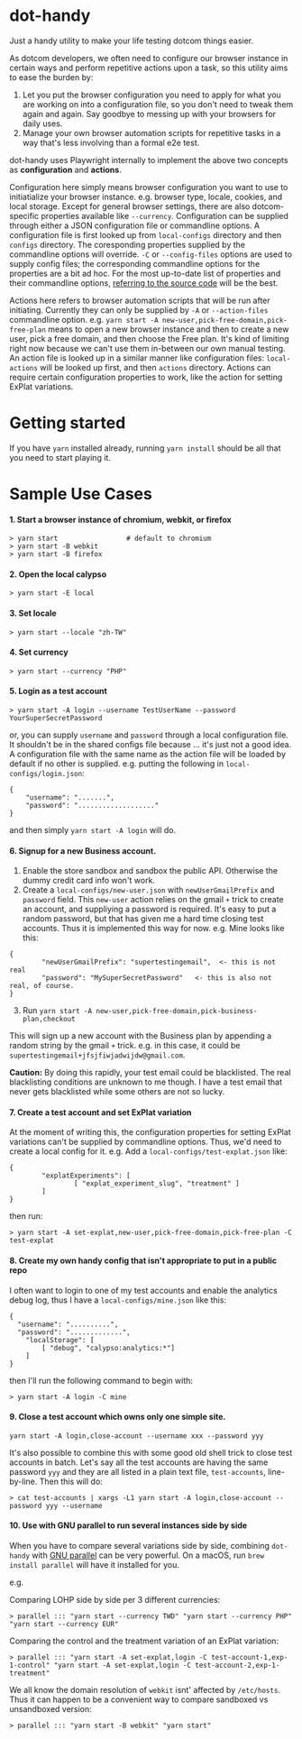 # dot-handy

Just a handy utility to make your life testing dotcom things easier. 

As dotcom developers, we often need to configure our browser instance in certain ways and perform repetitive actions upon a task, so this utility aims to ease the burden 
by:

1. Let you put the browser configuration you need to apply for what you are working on into a configuration file, so you don't need to tweak them again and again. 
Say goodbye to messing up with your browsers for daily uses. 
1. Manage your own browser automation scripts for repetitive tasks in a way that's less involving than a formal e2e test.

dot-handy uses Playwright internally to implement the above two concepts as **configuration** and **actions**.

Configuration here simply means browser configuration you want to use to initiatialize your browser instance. e.g. browser type, locale, cookies, and local storage. 
Except for general browser settings, there are also dotcom-specific properties available like `--currency`. Configuration can be supplied
through either a JSON configuration file or commandline options. A configuration file is first looked up from `local-configs` directory and then `configs` directory.
The coresponding properties supplied by the commandline options will override. `-C` or `--config-files` options are used to supply config files; the corresponding commandline options for the properties are a bit ad hoc. For the most up-to-date list of properties and their commandline options, [referring to the source code](https://github.com/Automattic/dot-handy/blob/trunk/main.js#L47) will be the best.

Actions here refers to browser automation scripts that will be run after initiating. Currently they can only be supplied by `-A` or `--action-files` commandline option.
e.g. `yarn start -A new-user,pick-free-domain,pick-free-plan` means to open a new browser instance and then to create a new user, pick a free domain, 
and then choose the Free plan. It's kind of limiting right now because we can't use them in-between our own manual testing. An action file is looked up in a similar manner
like configuration files: `local-actions` will be looked up first, and then `actions` directory. Actions can require certain configuration properties to work, 
like the action for setting ExPlat variations.

# Getting started
If you have `yarn` installed already, running `yarn install` should be all that you need to start playing it.

# Sample Use Cases

#### 1. Start a browser instance of chromium, webkit, or firefox
```
> yarn start                 # default to chromium
> yarn start -B webkit
> yarn start -B firefox
```
#### 2. Open the local calypso
```
> yarn start -E local
```
#### 3. Set locale
```
> yarn start --locale "zh-TW"
```
#### 4. Set currency
```
> yarn start --currency "PHP"
```

#### 5. Login as a test account
```
> yarn start -A login --username TestUserName --password YourSuperSecretPassword
```

or, you can supply `username` and `password` through a local configuration file. It shouldn't be in the shared configs file because ... it's just not a good idea.
A configuration file with the same name as the action file will be loaded by default if no other is supplied. e.g. putting the following in `local-configs/login.json`:

```
{
	"username": ".......",
	"password": "..................."
}
```
and then simply `yarn start -A login` will do.

#### 6. Signup for a new Business account.

1. Enable the store sandbox and sandbox the public API. Otherwise the dummy credit card info won't work.
2. Create a `local-configs/new-user.json` with `newUserGmailPrefix` and `password` field. This `new-user` action relies on the gmail `+` trick to create an account, and suppliying a password is required. It's easy to put a random password, 
but that has given me a hard time closing test accounts. Thus it is implemented this way for now. e.g. Mine looks like this:
```
{
        "newUserGmailPrefix": "supertestingemail",  <- this is not real
        "password": "MySuperSecretPassword"   <- this is also not real, of course.
}
```
3. Run `yarn start -A new-user,pick-free-domain,pick-business-plan,checkout`

This will sign up a new account with the Business plan by appending a random string by the gmail `+` trick. 
e.g. in this case, it could be `supertestingemail+jfsjfiwjadwijdw@gmail.com`.

**Caution:** By doing this rapidly, your test email could be blacklisted. The real blacklisting conditions are unknown to me though.
I have a test email that never gets blacklisted while some others are not so lucky.

#### 7. Create a test account and set ExPlat variation
At the moment of writing this, the configuration properties for setting ExPlat variations can't be supplied by commandline options. Thus, we'd need to create a local config for it.
e.g. Add a `local-configs/test-explat.json` like:
```
{
        "explatExperiments": [
                [ "explat_experiment_slug", "treatment" ]
        ]
}
```
then run:

```
> yarn start -A set-explat,new-user,pick-free-domain,pick-free-plan -C test-explat
```

#### 8. Create my own handy config that isn't appropriate to put in a public repo
I often want to login to one of my test accounts and enable the analytics debug log, thus I have a `local-configs/mine.json` like this:
```
{
  "username": "..........",
  "password": ".............",
	"localStorage": [
		[ "debug", "calypso:analytics:*"]
	]
}

```

then I'll run the following command to begin with:
```
> yarn start -A login -C mine
```

#### 9. Close a test account which owns only one simple site.
```
yarn start -A login,close-account --username xxx --password yyy
```

It's also possible to combine this with some good old shell trick to close test accounts in batch.
Let's say all the test accounts are having the same password `yyy` and they are all listed in a plain text file, `test-accounts`, line-by-line. Then this will do:
```
> cat test-accounts | xargs -L1 yarn start -A login,close-account --password yyy --username
```

#### 10. Use with GNU parallel to run several instances side by side
When you have to compare several variations side by side, combining `dot-handy` with [GNU parallel](https://www.gnu.org/software/parallel/) can be very powerful. 
On a macOS, run `brew install parallel` will have it installed for you.

e.g.

Comparing LOHP side by side per 3 different currencies:
```
> parallel ::: "yarn start --currency TWD" "yarn start --currency PHP" "yarn start --currency EUR"
```
Comparing the control and the treatment variation of an ExPlat variation:
```
> parallel ::: "yarn start -A set-explat,login -C test-account-1,exp-1-control" "yarn start -A set-explat,login -C test-account-2,exp-1-treatment"
```
We all know the domain resolution of `webkit` isnt' affected by `/etc/hosts`. Thus it can happen to be a convenient way to compare sandboxed vs unsandboxed version:
```
> parallel ::: "yarn start -B webkit" "yarn start"
```

